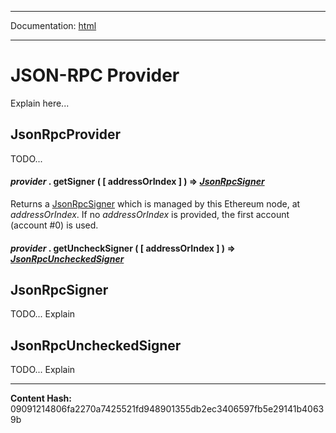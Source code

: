 -----

Documentation: [html](https://docs-beta.ethers.io/)

-----


JSON-RPC Provider
=================


Explain here...


JsonRpcProvider
---------------


TODO...


#### *provider* . **getSigner** (  [ addressOrIndex ]  )  **=>** *[JsonRpcSigner](./)*

Returns a [JsonRpcSigner](./) which is managed by this Ethereum node, at
*addressOrIndex*. If no *addressOrIndex* is provided, the first
account (account #0) is used.




#### *provider* . **getUncheckSigner** (  [ addressOrIndex ]  )  **=>** *[JsonRpcUncheckedSigner](./)*






JsonRpcSigner
-------------


TODO... Explain


JsonRpcUncheckedSigner
----------------------


TODO... Explain



-----
**Content Hash:** 09091214806fa2270a7425521fd948901355db2ec3406597fb5e29141b40639b